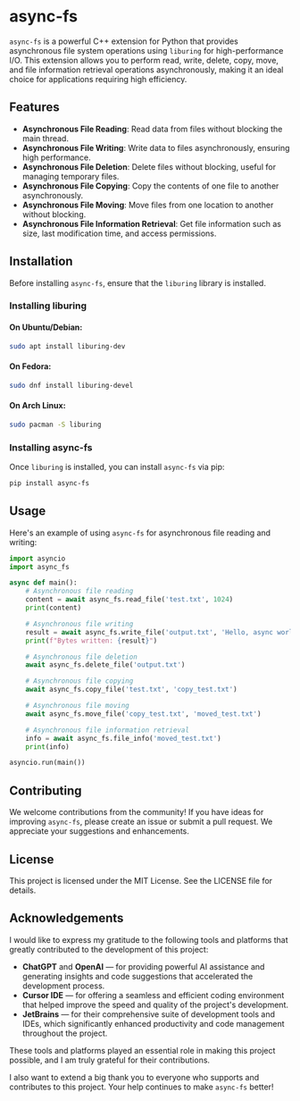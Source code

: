 # async-fs

`async-fs` is a powerful C++ extension for Python that provides asynchronous file system operations using `liburing` for high-performance I/O. This extension allows you to perform read, write, delete, copy, move, and file information retrieval operations asynchronously, making it an ideal choice for applications requiring high efficiency.

## Features

- **Asynchronous File Reading**: Read data from files without blocking the main thread.
- **Asynchronous File Writing**: Write data to files asynchronously, ensuring high performance.
- **Asynchronous File Deletion**: Delete files without blocking, useful for managing temporary files.
- **Asynchronous File Copying**: Copy the contents of one file to another asynchronously.
- **Asynchronous File Moving**: Move files from one location to another without blocking.
- **Asynchronous File Information Retrieval**: Get file information such as size, last modification time, and access permissions.

## Installation

Before installing `async-fs`, ensure that the `liburing` library is installed.

### Installing liburing

#### On Ubuntu/Debian:

```bash
sudo apt install liburing-dev
```

#### On Fedora:

```bash
sudo dnf install liburing-devel
```

#### On Arch Linux:

```bash
sudo pacman -S liburing
```

### Installing async-fs

Once `liburing` is installed, you can install `async-fs` via pip:

```bash
pip install async-fs
```

## Usage

Here's an example of using `async-fs` for asynchronous file reading and writing:

```python
import asyncio
import async_fs

async def main():
    # Asynchronous file reading
    content = await async_fs.read_file('test.txt', 1024)
    print(content)

    # Asynchronous file writing
    result = await async_fs.write_file('output.txt', 'Hello, async world!')
    print(f"Bytes written: {result}")

    # Asynchronous file deletion
    await async_fs.delete_file('output.txt')

    # Asynchronous file copying
    await async_fs.copy_file('test.txt', 'copy_test.txt')

    # Asynchronous file moving
    await async_fs.move_file('copy_test.txt', 'moved_test.txt')

    # Asynchronous file information retrieval
    info = await async_fs.file_info('moved_test.txt')
    print(info)

asyncio.run(main())
```

## Contributing

We welcome contributions from the community! If you have ideas for improving `async-fs`, please create an issue or submit a pull request. We appreciate your suggestions and enhancements.

## License

This project is licensed under the MIT License. See the LICENSE file for details.

## Acknowledgements

I would like to express my gratitude to the following tools and platforms that greatly contributed to the development of this project:

- **ChatGPT** and **OpenAI** — for providing powerful AI assistance and generating insights and code suggestions that accelerated the development process.
- **Cursor IDE** — for offering a seamless and efficient coding environment that helped improve the speed and quality of the project's development.
- **JetBrains** — for their comprehensive suite of development tools and IDEs, which significantly enhanced productivity and code management throughout the project.

These tools and platforms played an essential role in making this project possible, and I am truly grateful for their contributions.

I also want to extend a big thank you to everyone who supports and contributes to this project. Your help continues to make `async-fs` better!

